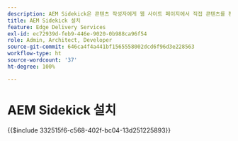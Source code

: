```yaml
---
description: ​​AEM Sidekick은 콘텐츠 작성자에게 웹 사이트 페이지에서 직접 콘텐츠를 편집하고 미리 보고 게시할 수 있도록 컨텍스트 인식 옵션을 제공하는 도구 모음을 제공합니다.
title: AEM Sidekick 설치
feature: Edge Delivery Services
exl-id: ec72939d-feb9-446e-9020-0b988ca96f54
role: Admin, Architect, Developer
source-git-commit: 646ca4f4a441bf1565558002dcd6f96d3e228563
workflow-type: ht
source-wordcount: '37'
ht-degree: 100%

---
```


# AEM Sidekick 설치

{{$include 332515f6-c568-402f-bc04-13d251225893}}
